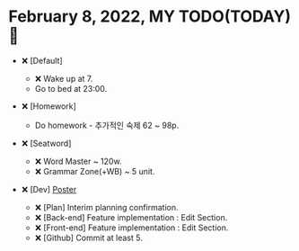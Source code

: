 # February 8, 2022, MY TODO(TODAY) 🚀

- ❌ [Default]

  - ❌ Wake up at 7.
  - Go to bed at 23:00.

- ❌ [Homework]

  - Do homework - 추가적인 숙제 62 ~ 98p.

- ❌ [Seatword]

  - ❌ Word Master ~ 120w.
  - ❌ Grammar Zone(+WB) ~ 5 unit.

- ❌ [Dev] [Poster](https://github.com/Novelier-Webbelier/poster)

  - ❌ [Plan] Interim planning confirmation.
  - ❌ [Back-end] Feature implementation : Edit Section.
  - ❌ [Front-end] Feature implementation : Edit Section.
  - ❌ [Github] Commit at least 5.
